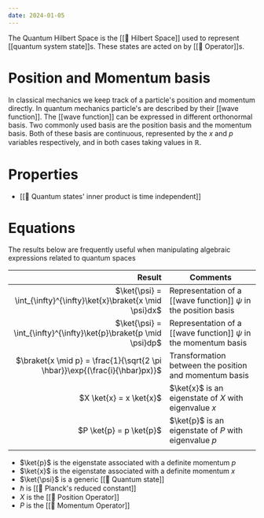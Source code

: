 ```yaml
---
date: 2024-01-05
---
```

The Quantum Hilbert Space is the [[📘 Hilbert Space]] used to represent [[quantum system state]]s. These states are acted on by [[📘 Operator]]s.

# Position and Momentum basis

In classical mechanics we keep track of a particle's position and momentum directly. In quantum mechanics particle's are described by their [[wave function]]. The [[wave function]] can be expressed in different orthonormal basis. Two commonly used basis are the position basis and the momentum basis. Both of these basis are continuous, represented by the $x$ and $p$ variables respectively, and in both cases taking values in $\mathbb{R}$.

# Properties
- [[📗 Quantum states' inner product is time independent]]

# Equations
The results below are frequently useful when manipulating algebraic expressions related to quantum spaces

|                                                                      Result | Comments                                                           |
| --------------------------------------------------------------------------: | ------------------------------------------------------------------ |
|          $\ket{\psi} = \int_{\infty}^{\infty}\ket{x}\braket{x \mid \psi}dx$ | Representation of a [[wave function]] $\psi$ in the position basis |
|          $\ket{\psi} = \int_{\infty}^{\infty}\ket{p}\braket{p \mid \psi}dp$ | Representation of a [[wave function]] $\psi$ in the momentum basis |
| $\braket{x \mid p} = \frac{1}{\sqrt{2 \pi \hbar}}\exp{(\frac{i}{\hbar}px)}$ | Transformation between the position and momentum basis             |
|                                                     $X \ket{x} = x \ket{x}$ | $\ket{x}$ is an eigenstate of $X$ with eigenvalue $x$              |
|                                                     $P \ket{p} = p \ket{p}$ | $\ket{p}$ is an eigenstate of $P$ with eigenvalue $p$              |
|                                                                             |                                                                    |

- $\ket{p}$ is the eigenstate associated with a definite momentum $p$
- $\ket{x}$ is the eigenstate associated with a definite momentum $x$
- $\ket{\psi}$ is a generic [[📘 Quantum state]]
- $\hbar$ is [[📘 Planck's reduced constant]]
- $X$ is the [[📘 Position Operator]]
- $P$ is the [[📘 Momentum Operator]]
